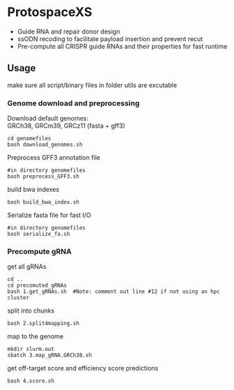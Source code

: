 # ProtospaceXS
- Guide RNA and repair donor design
- ssODN recoding to facilitate payload insertion and prevent recut
- Pre-compute all CRISPR guide RNAs and their properties for fast runtime

## Usage

make sure all script/binary files in folder utils are excutable
### Genome download and preprocessing
Download default genomes:   
GRCh38, GRCm39, GRCz11 (fasta + gff3)
```
cd genomefiles
bash download_genomes.sh
```
Preprocess GFF3 annotation file
```
#in directory genomefiles
bash preprocess_GFF3.sh
```
build bwa indexes
```
bash build_bwa_index.sh
```
Serialize fasta file for fast I/O
```
#in directory genomefiles
bash serialize_fa.sh
```
### Precompute gRNA
get all gRNAs
```
cd ..
cd precomuted_gRNAs
bash 1.get_gRNAs.sh  #Note: comment out line #12 if not using an hpc cluster
```
split into chunks
```
bash 2.split4mapping.sh
```
map to the genome
```
mkdir slurm.out
sbatch 3.map_gRNA.GRCh38.sh
```
get off-target score and efficiency score predictions
```
bash 4.score.sh
```
